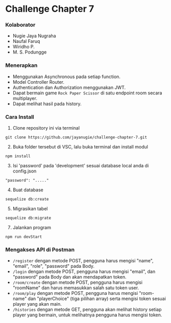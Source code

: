 # Challenge Chapter 7


### Kolaborator

* Nugie Jaya Nugraha
* Naufal Faruq
* Wiridho P.
* M. S. Podungge


### Menerapkan

* Menggunakan Asynchronous pada setiap function.
* Model Controller Router.
* Authentication dan Authorization menggunakan JWT.
* Dapat bermain game `Rock Paper Scissor` di satu endpoint room secara multiplayer.
* Dapat melihat hasil pada history.


### Cara Install

1. Clone repository ini via terminal

```
git clone https://github.com/jayanugie/challenge-chapter-7.git
```

2. Buka folder tersebut di VSC, lalu buka terminal dan install modul

```
npm install
```

3. Isi 'password' pada 'development' sesuai database local anda di config.json 

```
"password": "....."
```

4. Buat database

```
sequelize db:create
```

5. Migrasikan tabel 

```
sequelize db:migrate
```

7. Jalankan program

```
npm run devStart
```


### Mengakses API di Postman
* `/register` dengan metode POST, pengguna harus mengisi "name", "email", "role", "password" pada Body.
* `/login` dengan metode POST, pengguna harus mengisi "email", dan "password" pada Body dan akan mendapatkan token.
* `/room/create` dengan metode POST, pengguna harus mengisi "roomName" dan harus memasukkan salah satu token user.
* `/room/play` dengan metode POST, pengguna harus mengisi "room-name" dan "playerChoice" (tiga pilihan array) serta mengisi token sesuai player yang akan main.
* `/histories` dengan metode GET, pengguna akan melihat history setiap player yang bermain, untuk melihatnya pengguna harus mengisi token.